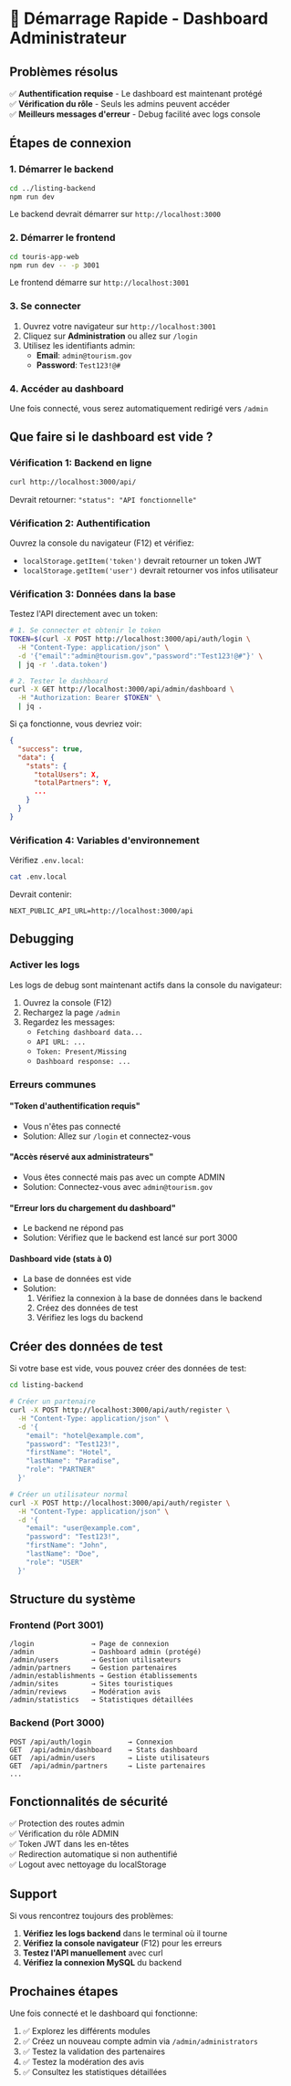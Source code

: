 # 🚀 Démarrage Rapide - Dashboard Administrateur

## Problèmes résolus

✅ **Authentification requise** - Le dashboard est maintenant protégé  
✅ **Vérification du rôle** - Seuls les admins peuvent accéder  
✅ **Meilleurs messages d'erreur** - Debug facilité avec logs console  

## Étapes de connexion

### 1. Démarrer le backend

```bash
cd ../listing-backend
npm run dev
```

Le backend devrait démarrer sur `http://localhost:3000`

### 2. Démarrer le frontend

```bash
cd touris-app-web
npm run dev -- -p 3001
```

Le frontend démarre sur `http://localhost:3001`

### 3. Se connecter

1. Ouvrez votre navigateur sur `http://localhost:3001`
2. Cliquez sur **Administration** ou allez sur `/login`
3. Utilisez les identifiants admin:
   - **Email**: `admin@tourism.gov`
   - **Password**: `Test123!@#`

### 4. Accéder au dashboard

Une fois connecté, vous serez automatiquement redirigé vers `/admin`

## Que faire si le dashboard est vide ?

### Vérification 1: Backend en ligne

```bash
curl http://localhost:3000/api/
```

Devrait retourner: `"status": "API fonctionnelle"`

### Vérification 2: Authentification

Ouvrez la console du navigateur (F12) et vérifiez:
- `localStorage.getItem('token')` devrait retourner un token JWT
- `localStorage.getItem('user')` devrait retourner vos infos utilisateur

### Vérification 3: Données dans la base

Testez l'API directement avec un token:

```bash
# 1. Se connecter et obtenir le token
TOKEN=$(curl -X POST http://localhost:3000/api/auth/login \
  -H "Content-Type: application/json" \
  -d '{"email":"admin@tourism.gov","password":"Test123!@#"}' \
  | jq -r '.data.token')

# 2. Tester le dashboard
curl -X GET http://localhost:3000/api/admin/dashboard \
  -H "Authorization: Bearer $TOKEN" \
  | jq .
```

Si ça fonctionne, vous devriez voir:
```json
{
  "success": true,
  "data": {
    "stats": {
      "totalUsers": X,
      "totalPartners": Y,
      ...
    }
  }
}
```

### Vérification 4: Variables d'environnement

Vérifiez `.env.local`:
```bash
cat .env.local
```

Devrait contenir:
```
NEXT_PUBLIC_API_URL=http://localhost:3000/api
```

## Debugging

### Activer les logs

Les logs de debug sont maintenant actifs dans la console du navigateur:
1. Ouvrez la console (F12)
2. Rechargez la page `/admin`
3. Regardez les messages:
   - `Fetching dashboard data...`
   - `API URL: ...`
   - `Token: Present/Missing`
   - `Dashboard response: ...`

### Erreurs communes

#### "Token d'authentification requis"
- Vous n'êtes pas connecté
- Solution: Allez sur `/login` et connectez-vous

#### "Accès réservé aux administrateurs"
- Vous êtes connecté mais pas avec un compte ADMIN
- Solution: Connectez-vous avec `admin@tourism.gov`

#### "Erreur lors du chargement du dashboard"
- Le backend ne répond pas
- Solution: Vérifiez que le backend est lancé sur port 3000

#### Dashboard vide (stats à 0)
- La base de données est vide
- Solution: 
  1. Vérifiez la connexion à la base de données dans le backend
  2. Créez des données de test
  3. Vérifiez les logs du backend

## Créer des données de test

Si votre base est vide, vous pouvez créer des données de test:

```bash
cd listing-backend

# Créer un partenaire
curl -X POST http://localhost:3000/api/auth/register \
  -H "Content-Type: application/json" \
  -d '{
    "email": "hotel@example.com",
    "password": "Test123!",
    "firstName": "Hotel",
    "lastName": "Paradise",
    "role": "PARTNER"
  }'

# Créer un utilisateur normal
curl -X POST http://localhost:3000/api/auth/register \
  -H "Content-Type: application/json" \
  -d '{
    "email": "user@example.com",
    "password": "Test123!",
    "firstName": "John",
    "lastName": "Doe",
    "role": "USER"
  }'
```

## Structure du système

### Frontend (Port 3001)
```
/login              → Page de connexion
/admin              → Dashboard admin (protégé)
/admin/users        → Gestion utilisateurs
/admin/partners     → Gestion partenaires
/admin/establishments → Gestion établissements
/admin/sites        → Sites touristiques
/admin/reviews      → Modération avis
/admin/statistics   → Statistiques détaillées
```

### Backend (Port 3000)
```
POST /api/auth/login         → Connexion
GET  /api/admin/dashboard    → Stats dashboard
GET  /api/admin/users        → Liste utilisateurs
GET  /api/admin/partners     → Liste partenaires
...
```

## Fonctionnalités de sécurité

✅ Protection des routes admin  
✅ Vérification du rôle ADMIN  
✅ Token JWT dans les en-têtes  
✅ Redirection automatique si non authentifié  
✅ Logout avec nettoyage du localStorage  

## Support

Si vous rencontrez toujours des problèmes:

1. **Vérifiez les logs backend** dans le terminal où il tourne
2. **Vérifiez la console navigateur** (F12) pour les erreurs
3. **Testez l'API manuellement** avec curl
4. **Vérifiez la connexion MySQL** du backend

## Prochaines étapes

Une fois connecté et le dashboard qui fonctionne:

1. ✅ Explorez les différents modules
2. ✅ Créez un nouveau compte admin via `/admin/administrators`
3. ✅ Testez la validation des partenaires
4. ✅ Testez la modération des avis
5. ✅ Consultez les statistiques détaillées
